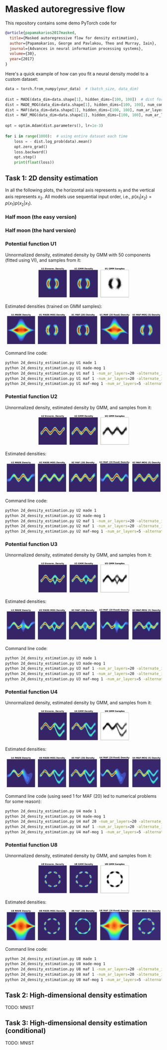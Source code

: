 # Masked autoregressive flow
This repository contains some demo PyTorch code for

```bibtex
@article{papamakarios2017masked,
  title={Masked autoregressive flow for density estimation},
  author={Papamakarios, George and Pavlakou, Theo and Murray, Iain},
  journal={Advances in neural information processing systems},
  volume={30},
  year={2017}
}
```

Here's a quick example of how can you fit a neural density model to a custom dataset:

```python
data = torch.from_numpy(your_data)  # (batch_size, data_dim)

dist = MADE(data_dim=data.shape[1], hidden_dims=[100, 100])  # dist for distribution
dist = MADE_MOG(data_dim=data.shape[1], hidden_dims=[100, 100], num_components=10)
dist = MAF(data_dim=data.shape[1], hidden_dims=[100, 100], num_ar_layers=5)
dist = MAF_MOG(data_dim=data.shape[1], hidden_dims=[100, 100], num_ar_layers=5, num_components=10)

opt = optim.Adam(dist.parameters(), lr=1e-3)

for i in range(1000):  # using entire dataset each time
    loss = - dist.log_prob(data).mean()
    opt.zero_grad()
    loss.backward()
    opt.step()
    print(float(loss))
```

## Task 1: 2D density estimation

In all the following plots, the horizontal axis represents $x_1$ and the vertical axis represents $x_2$. All models use sequential input order, i.e., $p(x_1 | x_2) = p(x_1) p(x_2|x_1)$.

### Half moon (the easy version)



### Half moon (the hard version)



### Potential function U1

Unnormalized density, estimated density by GMM with 50 components (fitted using VI), and samples from it:

<p align="middle">
  <img src="maf/2d_data/U1_unnorm_density.png" width="19%"/>
  <img src="maf/2d_data/U1_gmm_density.png" width="19%" /> 
  <img src="maf/2d_data/U1_gmm_samples.png" width="19%" />
</p>

Estimated densities (trained on GMM samples):

<p align="middle">
  <img src="maf/saved/2d_density_estimation/U1 MADE Density.png" width="19%"/>
  <img src="maf/saved/2d_density_estimation/U1 MADE-MOG Density.png" width="19%" /> 
  <img src="maf/saved/2d_density_estimation/U1 MAF (20) Density.png" width="19%" />
  <img src="maf/saved/2d_density_estimation/U1 MAF (20 fixed) Density.png" width="19.8%" />
  <img src="maf/saved/2d_density_estimation/U1 MAF-MOG (5) Density.png" width="19%" />
</p>   

Command line code:

```bash
python 2d_density_estimation.py U1 made 1
python 2d_density_estimation.py U1 made-mog 1
python 2d_density_estimation.py U1 maf 1 -num_ar_layers=20 -alternate_input_order=1
python 2d_density_estimation.py U1 maf 1 -num_ar_layers=20 -alternate_input_order=0
python 2d_density_estimation.py U1 maf-mog 1 -num_ar_layers=5 -alternate_input_order=1
```

### Potential function U2

Unnormalized density, estimated density by GMM, and samples from it:

<p align="middle">
  <img src="maf/2d_data/U2_unnorm_density.png" width="19%"/>
  <img src="maf/2d_data/U2_gmm_density.png" width="19%" /> 
  <img src="maf/2d_data/U2_gmm_samples.png" width="19%" />
</p>

Estimated densities:

<p align="middle">
  <img src="maf/saved/2d_density_estimation/U2 MADE Density.png" width="19%"/>
  <img src="maf/saved/2d_density_estimation/U2 MADE-MOG Density.png" width="19%" /> 
  <img src="maf/saved/2d_density_estimation/U2 MAF (20) Density.png" width="19%" />
  <img src="maf/saved/2d_density_estimation/U2 MAF (20 fixed) Density.png" width="20%" />
  <img src="maf/saved/2d_density_estimation/U2 MAF-MOG (5) Density.png" width="19%" />
</p>   

Command line code:

```bash
python 2d_density_estimation.py U2 made 1
python 2d_density_estimation.py U2 made-mog 1
python 2d_density_estimation.py U2 maf 1 -num_ar_layers=20 -alternate_input_order=1
python 2d_density_estimation.py U2 maf 1 -num_ar_layers=20 -alternate_input_order=0
python 2d_density_estimation.py U2 maf-mog 1 -num_ar_layers=5 -alternate_input_order=1
```

### Potential function U3

Unnormalized density, estimated density by GMM, and samples from it:

<p align="middle">
  <img src="maf/2d_data/U3_unnorm_density.png" width="19%"/>
  <img src="maf/2d_data/U3_gmm_density.png" width="19%" /> 
  <img src="maf/2d_data/U3_gmm_samples.png" width="19%" />
</p>

Estimated densities:

<p align="middle">
  <img src="maf/saved/2d_density_estimation/U3 MADE Density.png" width="19%"/>
  <img src="maf/saved/2d_density_estimation/U3 MADE-MOG Density.png" width="19%" /> 
  <img src="maf/saved/2d_density_estimation/U3 MAF (20) Density.png" width="19%" />
  <img src="maf/saved/2d_density_estimation/U3 MAF (20 fixed) Density.png" width="20%" />
  <img src="maf/saved/2d_density_estimation/U3 MAF-MOG (5) Density.png" width="19%" />
</p>   

Command line code:

```bash
python 2d_density_estimation.py U3 made 1
python 2d_density_estimation.py U3 made-mog 1
python 2d_density_estimation.py U3 maf 1 -num_ar_layers=20 -alternate_input_order=1
python 2d_density_estimation.py U3 maf 1 -num_ar_layers=20 -alternate_input_order=0
python 2d_density_estimation.py U3 maf-mog 1 -num_ar_layers=5 -alternate_input_order=1
```

### Potential function U4

Unnormalized density, estimated density by GMM, and samples from it:

<p align="middle">
  <img src="maf/2d_data/U4_unnorm_density.png" width="19%"/>
  <img src="maf/2d_data/U4_gmm_density.png" width="19%" /> 
  <img src="maf/2d_data/U4_gmm_samples.png" width="19%" />
</p>

Estimated densities:

<p align="middle">
  <img src="maf/saved/2d_density_estimation/U4 MADE Density.png" width="19%"/>
  <img src="maf/saved/2d_density_estimation/U4 MADE-MOG Density.png" width="19%" /> 
  <img src="maf/saved/2d_density_estimation/U4 MAF (20) Density.png" width="19%" />
  <img src="maf/saved/2d_density_estimation/U4 MAF (20 fixed) Density.png" width="20%" />
  <img src="maf/saved/2d_density_estimation/U4 MAF-MOG (5) Density.png" width="19%" />
</p>   

Command line code (using seed 1 for MAF (20) led to numerical problems for some reason):

```bash
python 2d_density_estimation.py U4 made 1
python 2d_density_estimation.py U4 made-mog 1
python 2d_density_estimation.py U4 maf 20 -num_ar_layers=20 -alternate_input_order=1
python 2d_density_estimation.py U4 maf 1 -num_ar_layers=20 -alternate_input_order=0
python 2d_density_estimation.py U4 maf-mog 1 -num_ar_layers=5 -alternate_input_order=1
```

### Potential function U8

Unnormalized density, estimated density by GMM, and samples from it:

<p align="middle">
  <img src="maf/2d_data/U8_unnorm_density.png" width="19%"/>
  <img src="maf/2d_data/U8_gmm_density.png" width="19%" /> 
  <img src="maf/2d_data/U8_gmm_samples.png" width="19%" />
</p>

Estimated densities:

<p align="middle">
  <img src="maf/saved/2d_density_estimation/U8 MADE Density.png" width="19%"/>
  <img src="maf/saved/2d_density_estimation/U8 MADE-MOG Density.png" width="19%" /> 
  <img src="maf/saved/2d_density_estimation/U8 MAF (20) Density.png" width="19%" />
  <img src="maf/saved/2d_density_estimation/U8 MAF (20 fixed) Density.png" width="20%" />
  <img src="maf/saved/2d_density_estimation/U8 MAF-MOG (5) Density.png" width="19%" />
</p>   

Command line code:

```bash
python 2d_density_estimation.py U8 made 1
python 2d_density_estimation.py U8 made-mog 1
python 2d_density_estimation.py U8 maf 1 -num_ar_layers=20 -alternate_input_order=1
python 2d_density_estimation.py U8 maf 1 -num_ar_layers=20 -alternate_input_order=0
python 2d_density_estimation.py U8 maf-mog 1 -num_ar_layers=5 -alternate_input_order=1
```

## Task 2: High-dimensional density estimation

TODO: MNIST

## Task 3: High-dimensional density estimation (conditional)

TODO: MNIST









